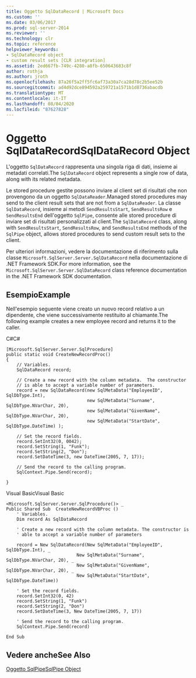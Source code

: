```yaml
---
title: Oggetto SqlDataRecord | Microsoft Docs
ms.custom: ''
ms.date: 03/06/2017
ms.prod: sql-server-2014
ms.reviewer: ''
ms.technology: clr
ms.topic: reference
helpviewer_keywords:
- SqlDataRecord object
- custom result sets [CLR integration]
ms.assetid: 2ed667fb-749c-4280-a8fb-650643683c8f
author: rothja
ms.author: jroth
ms.openlocfilehash: 87a26f5a2ff5fc6af73a30a7ca28d78c2b5ee52b
ms.sourcegitcommit: ad4d92dce894592a259721a1571b1d8736abacdb
ms.translationtype: MT
ms.contentlocale: it-IT
ms.lasthandoff: 08/04/2020
ms.locfileid: "87627828"
---
```

# <a name="sqldatarecord-object"></a><span data-ttu-id="65f76-102">Oggetto SqlDataRecord</span><span class="sxs-lookup"><span data-stu-id="65f76-102">SqlDataRecord Object</span></span>
  <span data-ttu-id="65f76-103">L'oggetto `SqlDataRecord` rappresenta una singola riga di dati, insieme ai metadati correlati.</span><span class="sxs-lookup"><span data-stu-id="65f76-103">The `SqlDataRecord` object represents a single row of data, along with its related metadata.</span></span>  
  
 <span data-ttu-id="65f76-104">Le stored procedure gestite possono inviare al client set di risultati che non provengono da un oggetto `SqlDataReader`.</span><span class="sxs-lookup"><span data-stu-id="65f76-104">Managed stored procedures may send to the client result sets that are not from a `SqlDataReader`.</span></span> <span data-ttu-id="65f76-105">La classe `SqlDataRecord`, insieme ai metodi `SendResultsStart`, `SendResultsRow` e `SendResultsEnd` dell'oggetto `SqlPipe`, consente alle stored procedure di inviare set di risultati personalizzati al client.</span><span class="sxs-lookup"><span data-stu-id="65f76-105">The `SqlDataRecord` class, along with `SendResultsStart`, `SendResultsRow`, and `SendResultsEnd` methods of the `SqlPipe` object, allows stored procedures to send custom result sets to the client.</span></span>  
  
 <span data-ttu-id="65f76-106">Per ulteriori informazioni, vedere la documentazione di riferimento sulla classe `Microsoft.SqlServer.Server.SqlDataRecord` nella documentazione di .NET Framework SDK.</span><span class="sxs-lookup"><span data-stu-id="65f76-106">For more information, see the `Microsoft.SqlServer.Server.SqlDataRecord` class reference documentation in the .NET Framework SDK documentation.</span></span>  
  
## <a name="example"></a><span data-ttu-id="65f76-107">Esempio</span><span class="sxs-lookup"><span data-stu-id="65f76-107">Example</span></span>  
 <span data-ttu-id="65f76-108">Nell'esempio seguente viene creato un nuovo record relativo a un dipendente, che viene successivamente restituito al chiamante.</span><span class="sxs-lookup"><span data-stu-id="65f76-108">The following example creates a new employee record and returns it to the caller.</span></span>  
  
 <span data-ttu-id="65f76-109">C#</span><span class="sxs-lookup"><span data-stu-id="65f76-109">C#</span></span>  
  
```  
[Microsoft.SqlServer.Server.SqlProcedure]  
public static void CreateNewRecordProc()  
{  
    // Variables.         
    SqlDataRecord record;  
  
    // Create a new record with the column metadata.  The constructor   
    // is able to accept a variable number of parameters.  
    record = new SqlDataRecord(new SqlMetaData("EmployeeID", SqlDbType.Int),  
                               new SqlMetaData("Surname", SqlDbType.NVarChar, 20),  
                               new SqlMetaData("GivenName", SqlDbType.NVarChar, 20),  
                               new SqlMetaData("StartDate", SqlDbType.DateTime) );  
  
    // Set the record fields.  
    record.SetInt32(0, 0042);  
    record.SetString(1, "Funk");  
    record.SetString(2, "Don");  
    record.SetDateTime(3, new DateTime(2005, 7, 17));  
  
    // Send the record to the calling program.  
    SqlContext.Pipe.Send(record);  
  
}  
```  
  
 <span data-ttu-id="65f76-110">Visual Basic</span><span class="sxs-lookup"><span data-stu-id="65f76-110">Visual Basic</span></span>  
  
```  
<Microsoft.SqlServer.Server.SqlProcedure()> _  
Public Shared Sub  CreateNewRecordVBProc ()  
    ' Variables.  
    Dim record As SqlDataRecord  
  
    ' Create a new record with the column metadata. The constructor is   
    ' able to accept a variable number of parameters  
  
    record = New SqlDataRecord(New SqlMetaData("EmployeeID", SqlDbType.Int), _  
                           New SqlMetaData("Surname", SqlDbType.NVarChar, 20), _  
                           New SqlMetaData("GivenName", SqlDbType.NVarChar, 20), _  
                           New SqlMetaData("StartDate", SqlDbType.DateTime))  
  
    ' Set the record fields.  
    record.SetInt32(0, 42)  
    record.SetString(1, "Funk")  
    record.SetString(2, "Don")  
    record.SetDateTime(3, New DateTime(2005, 7, 17))  
  
    ' Send the record to the calling program.  
    SqlContext.Pipe.Send(record)  
  
End Sub  
```  
  
## <a name="see-also"></a><span data-ttu-id="65f76-111">Vedere anche</span><span class="sxs-lookup"><span data-stu-id="65f76-111">See Also</span></span>  
 [<span data-ttu-id="65f76-112">Oggetto SqlPipe</span><span class="sxs-lookup"><span data-stu-id="65f76-112">SqlPipe Object</span></span>](sqlpipe-object.md)  
  
  
